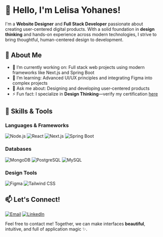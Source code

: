 # 👋 Hello, I'm Lelisa Yohanes!

I'm a **Website Designer** and **Full Stack Developer** passionate about creating user-centered digital products. With a solid foundation in **design thinking** and hands-on experience across modern technologies, I strive to bring thoughtful, human-centered design to development.

## 🌟 About Me

- 🔭 I’m currently working on: Full stack web projects using modern frameworks like Next.js and Spring Boot
- 🌱 I’m learning: Advanced UI/UX principles and integrating Figma into complex projects
- 💬 Ask me about: Designing and developing user-centered products
- ⚡ Fun fact: I specialize in **Design Thinking**—verify my certification [here](https://coursera.org/verify/specialization/AMUWPNBRLJGL)

## 💼 Skills & Tools

### **Languages & Frameworks** 
![Node.js](https://img.shields.io/badge/Node.js-339933?style=for-the-badge&logo=node-dot-js&logoColor=white)
![React](https://img.shields.io/badge/React-61DAFB?style=for-the-badge&logo=react&logoColor=black)
![Next.js](https://img.shields.io/badge/Next.js-000000?style=for-the-badge&logo=nextdotjs&logoColor=white)
![Spring Boot](https://img.shields.io/badge/Spring_Boot-6DB33F?style=for-the-badge&logo=springboot&logoColor=white)

### **Databases**
![MongoDB](https://img.shields.io/badge/MongoDB-47A248?style=for-the-badge&logo=mongodb&logoColor=white)
![PostgreSQL](https://img.shields.io/badge/PostgreSQL-336791?style=for-the-badge&logo=postgresql&logoColor=white)
![MySQL](https://img.shields.io/badge/MySQL-4479A1?style=for-the-badge&logo=mysql&logoColor=white)

### **Design Tools**
![Figma](https://img.shields.io/badge/Figma-F24E1E?style=for-the-badge&logo=figma&logoColor=white)
![Tailwind CSS](https://img.shields.io/badge/Tailwind_CSS-38B2AC?style=for-the-badge&logo=tailwind-css&logoColor=white)



## 📫 Let's Connect!
[![Email](https://img.shields.io/badge/Email-lelisayohanes1991%40gmail.com-D14836?style=for-the-badge&logo=gmail&logoColor=white)](mailto:lelisayohanes1991@gmail.com)
[![LinkedIn](https://img.shields.io/badge/LinkedIn-Lelisa%20Yohanes-0A66C2?style=for-the-badge&logo=linkedin&logoColor=white)](https://www.linkedin.com/in/lelisa-yohanes-23a929277/)

Feel free to contact me! Together, we can make interfaces **beautiful**, intuitive, and full of application magic ✨.
